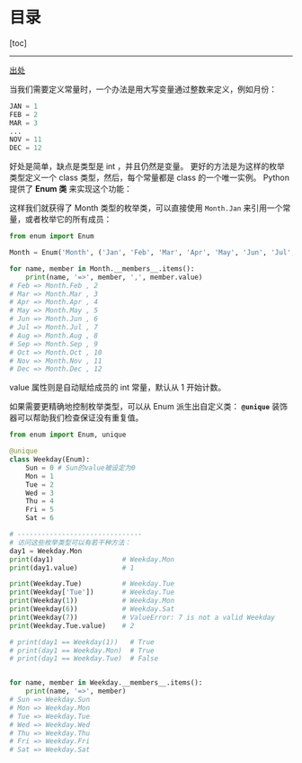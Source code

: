 # 目录
[toc]

---

[出处](https://www.liaoxuefeng.com/wiki/1016959663602400/1017595944503424)


当我们需要定义常量时，一个办法是用大写变量通过整数来定义，例如月份：

```python
JAN = 1
FEB = 2
MAR = 3
...
NOV = 11
DEC = 12
```
好处是简单，缺点是类型是 int ，并且仍然是变量。 
更好的方法是为这样的枚举类型定义一个 class 类型，然后，每个常量都是 class 的一个唯一实例。 
Python 提供了 **Enum 类** 来实现这个功能：

这样我们就获得了 Month 类型的枚举类，可以直接使用 `Month.Jan` 来引用一个常量，或者枚举它的所有成员：
```python
from enum import Enum

Month = Enum('Month', ('Jan', 'Feb', 'Mar', 'Apr', 'May', 'Jun', 'Jul', 'Aug', 'Sep', 'Oct', 'Nov', 'Dec'))

for name, member in Month.__members__.items():
    print(name, '=>', member, ',', member.value)
# Feb => Month.Feb , 2
# Mar => Month.Mar , 3
# Apr => Month.Apr , 4
# May => Month.May , 5
# Jun => Month.Jun , 6
# Jul => Month.Jul , 7
# Aug => Month.Aug , 8
# Sep => Month.Sep , 9
# Oct => Month.Oct , 10
# Nov => Month.Nov , 11
# Dec => Month.Dec , 12
```
value 属性则是自动赋给成员的 int 常量，默认从 1 开始计数。 

如果需要更精确地控制枚举类型，可以从 Enum 派生出自定义类：
**`@unique`** 装饰器可以帮助我们检查保证没有重复值。

```python
from enum import Enum, unique

@unique
class Weekday(Enum):
    Sun = 0 # Sun的value被设定为0
    Mon = 1
    Tue = 2
    Wed = 3
    Thu = 4
    Fri = 5
    Sat = 6

# -------------------------------
# 访问这些枚举类型可以有若干种方法：
day1 = Weekday.Mon
print(day1)                 # Weekday.Mon
print(day1.value)           # 1

print(Weekday.Tue)          # Weekday.Tue
print(Weekday['Tue'])       # Weekday.Tue
print(Weekday(1))           # Weekday.Mon
print(Weekday(6))           # Weekday.Sat
print(Weekday(7))           # ValueError: 7 is not a valid Weekday
print(Weekday.Tue.value)    # 2

# print(day1 == Weekday(1))   # True
# print(day1 == Weekday.Mon)  # True
# print(day1 == Weekday.Tue)  # False


for name, member in Weekday.__members__.items():
    print(name, '=>', member)
# Sun => Weekday.Sun
# Mon => Weekday.Mon
# Tue => Weekday.Tue
# Wed => Weekday.Wed
# Thu => Weekday.Thu
# Fri => Weekday.Fri
# Sat => Weekday.Sat
```
